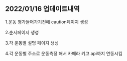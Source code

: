 
## 2022/01/16 업데이트내역
1.운동 평가들어가기전에 caution페이지 생성

2.순서페이지 생성

3.각 운동별 설명 페이지 생성

4.각 운동별 주소로 운동측정 해서 카메라 키고 api까지 연동시킴